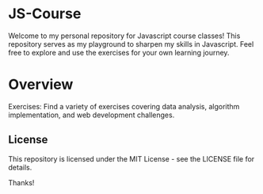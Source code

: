 # JS-Course
Welcome to my personal repository for Javascript course classes! This repository serves as my playground to sharpen my skills in Javascript. Feel free to explore and use the exercises for your own learning journey.

# Overview
Exercises: Find a variety of exercises covering data analysis, algorithm implementation, and web development challenges.

## License
This repository is licensed under the MIT License - see the LICENSE file for details.

Thanks!
